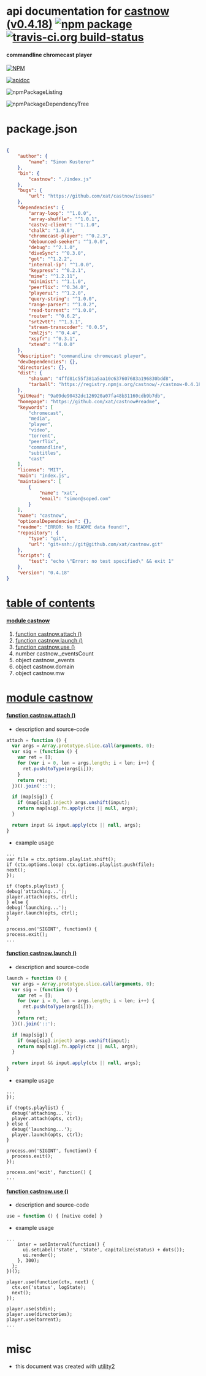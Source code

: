 # api documentation for  [castnow (v0.4.18)](https://github.com/xat/castnow#readme)  [![npm package](https://img.shields.io/npm/v/npmdoc-castnow.svg?style=flat-square)](https://www.npmjs.org/package/npmdoc-castnow) [![travis-ci.org build-status](https://api.travis-ci.org/npmdoc/node-npmdoc-castnow.svg)](https://travis-ci.org/npmdoc/node-npmdoc-castnow)
#### commandline chromecast player

[![NPM](https://nodei.co/npm/castnow.png?downloads=true)](https://www.npmjs.com/package/castnow)

[![apidoc](https://npmdoc.github.io/node-npmdoc-castnow/build/screenCapture.buildNpmdoc.browser.%252Fhome%252Ftravis%252Fbuild%252Fnpmdoc%252Fnode-npmdoc-castnow%252Ftmp%252Fbuild%252Fapidoc.html.png)](https://npmdoc.github.io/node-npmdoc-castnow/build/apidoc.html)

![npmPackageListing](https://npmdoc.github.io/node-npmdoc-castnow/build/screenCapture.npmPackageListing.svg)

![npmPackageDependencyTree](https://npmdoc.github.io/node-npmdoc-castnow/build/screenCapture.npmPackageDependencyTree.svg)



# package.json

```json

{
    "author": {
        "name": "Simon Kusterer"
    },
    "bin": {
        "castnow": "./index.js"
    },
    "bugs": {
        "url": "https://github.com/xat/castnow/issues"
    },
    "dependencies": {
        "array-loop": "^1.0.0",
        "array-shuffle": "^1.0.1",
        "castv2-client": "^1.1.0",
        "chalk": "1.0.0",
        "chromecast-player": "^0.2.3",
        "debounced-seeker": "^1.0.0",
        "debug": "^2.1.0",
        "diveSync": "^0.3.0",
        "got": "^1.2.2",
        "internal-ip": "^1.0.0",
        "keypress": "^0.2.1",
        "mime": "^1.2.11",
        "minimist": "^1.1.0",
        "peerflix": "^0.34.0",
        "playerui": "^1.2.0",
        "query-string": "^1.0.0",
        "range-parser": "^1.0.2",
        "read-torrent": "^1.0.0",
        "router": "^0.6.2",
        "srt2vtt": "^1.3.1",
        "stream-transcoder": "0.0.5",
        "xml2js": "^0.4.4",
        "xspfr": "^0.3.1",
        "xtend": "^4.0.0"
    },
    "description": "commandline chromecast player",
    "devDependencies": {},
    "directories": {},
    "dist": {
        "shasum": "4ffd81c55f381a5aa10c637607683a196830bdd8",
        "tarball": "https://registry.npmjs.org/castnow/-/castnow-0.4.18.tgz"
    },
    "gitHead": "9a09de90432dc126920a07fa48b31160cdb9b7db",
    "homepage": "https://github.com/xat/castnow#readme",
    "keywords": [
        "chromecast",
        "media",
        "player",
        "video",
        "torrent",
        "peerflix",
        "commandline",
        "subtitles",
        "cast"
    ],
    "license": "MIT",
    "main": "index.js",
    "maintainers": [
        {
            "name": "xat",
            "email": "simon@soped.com"
        }
    ],
    "name": "castnow",
    "optionalDependencies": {},
    "readme": "ERROR: No README data found!",
    "repository": {
        "type": "git",
        "url": "git+ssh://git@github.com/xat/castnow.git"
    },
    "scripts": {
        "test": "echo \"Error: no test specified\" && exit 1"
    },
    "version": "0.4.18"
}
```



# <a name="apidoc.tableOfContents"></a>[table of contents](#apidoc.tableOfContents)

#### [module castnow](#apidoc.module.castnow)
1.  [function <span class="apidocSignatureSpan">castnow.</span>attach ()](#apidoc.element.castnow.attach)
1.  [function <span class="apidocSignatureSpan">castnow.</span>launch ()](#apidoc.element.castnow.launch)
1.  [function <span class="apidocSignatureSpan">castnow.</span>use ()](#apidoc.element.castnow.use)
1.  number <span class="apidocSignatureSpan">castnow.</span>_eventsCount
1.  object <span class="apidocSignatureSpan">castnow.</span>_events
1.  object <span class="apidocSignatureSpan">castnow.</span>domain
1.  object <span class="apidocSignatureSpan">castnow.</span>mw



# <a name="apidoc.module.castnow"></a>[module castnow](#apidoc.module.castnow)

#### <a name="apidoc.element.castnow.attach"></a>[function <span class="apidocSignatureSpan">castnow.</span>attach ()](#apidoc.element.castnow.attach)
- description and source-code
```javascript
attach = function () {
  var args = Array.prototype.slice.call(arguments, 0);
  var sig = (function () {
    var ret = [];
    for (var i = 0, len = args.length; i < len; i++) {
      ret.push(toType(args[i]));
    }
    return ret;
  })().join('::');

  if (map[sig]) {
    if (map[sig].inject) args.unshift(input);
    return map[sig].fn.apply(ctx || null, args);
  }

  return input && input.apply(ctx || null, args);
}
```
- example usage
```shell
...
var file = ctx.options.playlist.shift();
if (ctx.options.loop) ctx.options.playlist.push(file);
next();
});

if (!opts.playlist) {
debug('attaching...');
player.attach(opts, ctrl);
} else {
debug('launching...');
player.launch(opts, ctrl);
}

process.on('SIGINT', function() {
process.exit();
...
```

#### <a name="apidoc.element.castnow.launch"></a>[function <span class="apidocSignatureSpan">castnow.</span>launch ()](#apidoc.element.castnow.launch)
- description and source-code
```javascript
launch = function () {
  var args = Array.prototype.slice.call(arguments, 0);
  var sig = (function () {
    var ret = [];
    for (var i = 0, len = args.length; i < len; i++) {
      ret.push(toType(args[i]));
    }
    return ret;
  })().join('::');

  if (map[sig]) {
    if (map[sig].inject) args.unshift(input);
    return map[sig].fn.apply(ctx || null, args);
  }

  return input && input.apply(ctx || null, args);
}
```
- example usage
```shell
...
});

if (!opts.playlist) {
  debug('attaching...');
  player.attach(opts, ctrl);
} else {
  debug('launching...');
  player.launch(opts, ctrl);
}

process.on('SIGINT', function() {
  process.exit();
});

process.on('exit', function() {
...
```

#### <a name="apidoc.element.castnow.use"></a>[function <span class="apidocSignatureSpan">castnow.</span>use ()](#apidoc.element.castnow.use)
- description and source-code
```javascript
use = function () { [native code] }
```
- example usage
```shell
...
    inter = setInterval(function() {
      ui.setLabel('state', 'State', capitalize(status) + dots());
      ui.render();
    }, 300);
  };
})();

player.use(function(ctx, next) {
  ctx.on('status', logState);
  next();
});

player.use(stdin);
player.use(directories);
player.use(torrent);
...
```



# misc
- this document was created with [utility2](https://github.com/kaizhu256/node-utility2)
